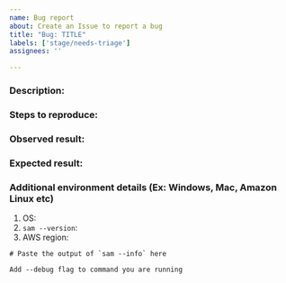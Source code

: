 ```yaml
---
name: Bug report
about: Create an Issue to report a bug
title: "Bug: TITLE"
labels: ['stage/needs-triage']
assignees: ''

---
```


<!-- Make sure we don't have an existing Issue that reports the bug you are seeing (both open and closed). 
If you do find an existing Issue, re-open or add a comment to that Issue instead of creating a new one. -->

### Description:
<!-- Briefly describe the bug you are facing.-->



### Steps to reproduce:
<!-- Provide detailed steps to replicate the bug, including steps from third party tools (CDK, etc.) -->



### Observed result:
<!-- Please provide command output with `--debug` flag set. -->



### Expected result:
<!-- Describe what you expected. -->



### Additional environment details (Ex: Windows, Mac, Amazon Linux etc)

<!-- Either provide the following info (for AWS SAM CLI v1.68.0 or before) or paste the output of `sam --info` (AWS SAM CLI v1.69.0 or after). -->

1. OS:
2. `sam --version`:
3. AWS region:

```
# Paste the output of `sam --info` here
```

`Add --debug flag to command you are running`
